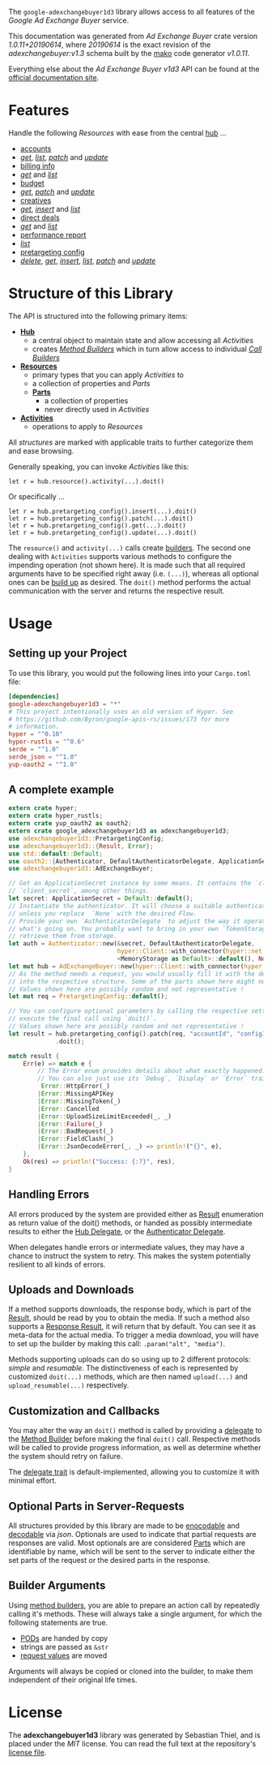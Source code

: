 <!---
DO NOT EDIT !
This file was generated automatically from 'src/mako/api/README.md.mako'
DO NOT EDIT !
-->
The `google-adexchangebuyer1d3` library allows access to all features of the *Google Ad Exchange Buyer* service.

This documentation was generated from *Ad Exchange Buyer* crate version *1.0.11+20190614*, where *20190614* is the exact revision of the *adexchangebuyer:v1.3* schema built by the [mako](http://www.makotemplates.org/) code generator *v1.0.11*.

Everything else about the *Ad Exchange Buyer* *v1d3* API can be found at the
[official documentation site](https://developers.google.com/ad-exchange/buyer-rest).
# Features

Handle the following *Resources* with ease from the central [hub](https://docs.rs/google-adexchangebuyer1d3/1.0.11+20190614/google_adexchangebuyer1d3/struct.AdExchangeBuyer.html) ... 

* [accounts](https://docs.rs/google-adexchangebuyer1d3/1.0.11+20190614/google_adexchangebuyer1d3/struct.Account.html)
 * [*get*](https://docs.rs/google-adexchangebuyer1d3/1.0.11+20190614/google_adexchangebuyer1d3/struct.AccountGetCall.html), [*list*](https://docs.rs/google-adexchangebuyer1d3/1.0.11+20190614/google_adexchangebuyer1d3/struct.AccountListCall.html), [*patch*](https://docs.rs/google-adexchangebuyer1d3/1.0.11+20190614/google_adexchangebuyer1d3/struct.AccountPatchCall.html) and [*update*](https://docs.rs/google-adexchangebuyer1d3/1.0.11+20190614/google_adexchangebuyer1d3/struct.AccountUpdateCall.html)
* [billing info](https://docs.rs/google-adexchangebuyer1d3/1.0.11+20190614/google_adexchangebuyer1d3/struct.BillingInfo.html)
 * [*get*](https://docs.rs/google-adexchangebuyer1d3/1.0.11+20190614/google_adexchangebuyer1d3/struct.BillingInfoGetCall.html) and [*list*](https://docs.rs/google-adexchangebuyer1d3/1.0.11+20190614/google_adexchangebuyer1d3/struct.BillingInfoListCall.html)
* [budget](https://docs.rs/google-adexchangebuyer1d3/1.0.11+20190614/google_adexchangebuyer1d3/struct.Budget.html)
 * [*get*](https://docs.rs/google-adexchangebuyer1d3/1.0.11+20190614/google_adexchangebuyer1d3/struct.BudgetGetCall.html), [*patch*](https://docs.rs/google-adexchangebuyer1d3/1.0.11+20190614/google_adexchangebuyer1d3/struct.BudgetPatchCall.html) and [*update*](https://docs.rs/google-adexchangebuyer1d3/1.0.11+20190614/google_adexchangebuyer1d3/struct.BudgetUpdateCall.html)
* [creatives](https://docs.rs/google-adexchangebuyer1d3/1.0.11+20190614/google_adexchangebuyer1d3/struct.Creative.html)
 * [*get*](https://docs.rs/google-adexchangebuyer1d3/1.0.11+20190614/google_adexchangebuyer1d3/struct.CreativeGetCall.html), [*insert*](https://docs.rs/google-adexchangebuyer1d3/1.0.11+20190614/google_adexchangebuyer1d3/struct.CreativeInsertCall.html) and [*list*](https://docs.rs/google-adexchangebuyer1d3/1.0.11+20190614/google_adexchangebuyer1d3/struct.CreativeListCall.html)
* [direct deals](https://docs.rs/google-adexchangebuyer1d3/1.0.11+20190614/google_adexchangebuyer1d3/struct.DirectDeal.html)
 * [*get*](https://docs.rs/google-adexchangebuyer1d3/1.0.11+20190614/google_adexchangebuyer1d3/struct.DirectDealGetCall.html) and [*list*](https://docs.rs/google-adexchangebuyer1d3/1.0.11+20190614/google_adexchangebuyer1d3/struct.DirectDealListCall.html)
* [performance report](https://docs.rs/google-adexchangebuyer1d3/1.0.11+20190614/google_adexchangebuyer1d3/struct.PerformanceReport.html)
 * [*list*](https://docs.rs/google-adexchangebuyer1d3/1.0.11+20190614/google_adexchangebuyer1d3/struct.PerformanceReportListCall.html)
* [pretargeting config](https://docs.rs/google-adexchangebuyer1d3/1.0.11+20190614/google_adexchangebuyer1d3/struct.PretargetingConfig.html)
 * [*delete*](https://docs.rs/google-adexchangebuyer1d3/1.0.11+20190614/google_adexchangebuyer1d3/struct.PretargetingConfigDeleteCall.html), [*get*](https://docs.rs/google-adexchangebuyer1d3/1.0.11+20190614/google_adexchangebuyer1d3/struct.PretargetingConfigGetCall.html), [*insert*](https://docs.rs/google-adexchangebuyer1d3/1.0.11+20190614/google_adexchangebuyer1d3/struct.PretargetingConfigInsertCall.html), [*list*](https://docs.rs/google-adexchangebuyer1d3/1.0.11+20190614/google_adexchangebuyer1d3/struct.PretargetingConfigListCall.html), [*patch*](https://docs.rs/google-adexchangebuyer1d3/1.0.11+20190614/google_adexchangebuyer1d3/struct.PretargetingConfigPatchCall.html) and [*update*](https://docs.rs/google-adexchangebuyer1d3/1.0.11+20190614/google_adexchangebuyer1d3/struct.PretargetingConfigUpdateCall.html)




# Structure of this Library

The API is structured into the following primary items:

* **[Hub](https://docs.rs/google-adexchangebuyer1d3/1.0.11+20190614/google_adexchangebuyer1d3/struct.AdExchangeBuyer.html)**
    * a central object to maintain state and allow accessing all *Activities*
    * creates [*Method Builders*](https://docs.rs/google-adexchangebuyer1d3/1.0.11+20190614/google_adexchangebuyer1d3/trait.MethodsBuilder.html) which in turn
      allow access to individual [*Call Builders*](https://docs.rs/google-adexchangebuyer1d3/1.0.11+20190614/google_adexchangebuyer1d3/trait.CallBuilder.html)
* **[Resources](https://docs.rs/google-adexchangebuyer1d3/1.0.11+20190614/google_adexchangebuyer1d3/trait.Resource.html)**
    * primary types that you can apply *Activities* to
    * a collection of properties and *Parts*
    * **[Parts](https://docs.rs/google-adexchangebuyer1d3/1.0.11+20190614/google_adexchangebuyer1d3/trait.Part.html)**
        * a collection of properties
        * never directly used in *Activities*
* **[Activities](https://docs.rs/google-adexchangebuyer1d3/1.0.11+20190614/google_adexchangebuyer1d3/trait.CallBuilder.html)**
    * operations to apply to *Resources*

All *structures* are marked with applicable traits to further categorize them and ease browsing.

Generally speaking, you can invoke *Activities* like this:

```Rust,ignore
let r = hub.resource().activity(...).doit()
```

Or specifically ...

```ignore
let r = hub.pretargeting_config().insert(...).doit()
let r = hub.pretargeting_config().patch(...).doit()
let r = hub.pretargeting_config().get(...).doit()
let r = hub.pretargeting_config().update(...).doit()
```

The `resource()` and `activity(...)` calls create [builders][builder-pattern]. The second one dealing with `Activities` 
supports various methods to configure the impending operation (not shown here). It is made such that all required arguments have to be 
specified right away (i.e. `(...)`), whereas all optional ones can be [build up][builder-pattern] as desired.
The `doit()` method performs the actual communication with the server and returns the respective result.

# Usage

## Setting up your Project

To use this library, you would put the following lines into your `Cargo.toml` file:

```toml
[dependencies]
google-adexchangebuyer1d3 = "*"
# This project intentionally uses an old version of Hyper. See
# https://github.com/Byron/google-apis-rs/issues/173 for more
# information.
hyper = "^0.10"
hyper-rustls = "^0.6"
serde = "^1.0"
serde_json = "^1.0"
yup-oauth2 = "^1.0"
```

## A complete example

```Rust
extern crate hyper;
extern crate hyper_rustls;
extern crate yup_oauth2 as oauth2;
extern crate google_adexchangebuyer1d3 as adexchangebuyer1d3;
use adexchangebuyer1d3::PretargetingConfig;
use adexchangebuyer1d3::{Result, Error};
use std::default::Default;
use oauth2::{Authenticator, DefaultAuthenticatorDelegate, ApplicationSecret, MemoryStorage};
use adexchangebuyer1d3::AdExchangeBuyer;

// Get an ApplicationSecret instance by some means. It contains the `client_id` and 
// `client_secret`, among other things.
let secret: ApplicationSecret = Default::default();
// Instantiate the authenticator. It will choose a suitable authentication flow for you, 
// unless you replace  `None` with the desired Flow.
// Provide your own `AuthenticatorDelegate` to adjust the way it operates and get feedback about 
// what's going on. You probably want to bring in your own `TokenStorage` to persist tokens and
// retrieve them from storage.
let auth = Authenticator::new(&secret, DefaultAuthenticatorDelegate,
                              hyper::Client::with_connector(hyper::net::HttpsConnector::new(hyper_rustls::TlsClient::new())),
                              <MemoryStorage as Default>::default(), None);
let mut hub = AdExchangeBuyer::new(hyper::Client::with_connector(hyper::net::HttpsConnector::new(hyper_rustls::TlsClient::new())), auth);
// As the method needs a request, you would usually fill it with the desired information
// into the respective structure. Some of the parts shown here might not be applicable !
// Values shown here are possibly random and not representative !
let mut req = PretargetingConfig::default();

// You can configure optional parameters by calling the respective setters at will, and
// execute the final call using `doit()`.
// Values shown here are possibly random and not representative !
let result = hub.pretargeting_config().patch(req, "accountId", "configId")
             .doit();

match result {
    Err(e) => match e {
        // The Error enum provides details about what exactly happened.
        // You can also just use its `Debug`, `Display` or `Error` traits
         Error::HttpError(_)
        |Error::MissingAPIKey
        |Error::MissingToken(_)
        |Error::Cancelled
        |Error::UploadSizeLimitExceeded(_, _)
        |Error::Failure(_)
        |Error::BadRequest(_)
        |Error::FieldClash(_)
        |Error::JsonDecodeError(_, _) => println!("{}", e),
    },
    Ok(res) => println!("Success: {:?}", res),
}

```
## Handling Errors

All errors produced by the system are provided either as [Result](https://docs.rs/google-adexchangebuyer1d3/1.0.11+20190614/google_adexchangebuyer1d3/enum.Result.html) enumeration as return value of 
the doit() methods, or handed as possibly intermediate results to either the 
[Hub Delegate](https://docs.rs/google-adexchangebuyer1d3/1.0.11+20190614/google_adexchangebuyer1d3/trait.Delegate.html), or the [Authenticator Delegate](https://docs.rs/yup-oauth2/*/yup_oauth2/trait.AuthenticatorDelegate.html).

When delegates handle errors or intermediate values, they may have a chance to instruct the system to retry. This 
makes the system potentially resilient to all kinds of errors.

## Uploads and Downloads
If a method supports downloads, the response body, which is part of the [Result](https://docs.rs/google-adexchangebuyer1d3/1.0.11+20190614/google_adexchangebuyer1d3/enum.Result.html), should be
read by you to obtain the media.
If such a method also supports a [Response Result](https://docs.rs/google-adexchangebuyer1d3/1.0.11+20190614/google_adexchangebuyer1d3/trait.ResponseResult.html), it will return that by default.
You can see it as meta-data for the actual media. To trigger a media download, you will have to set up the builder by making
this call: `.param("alt", "media")`.

Methods supporting uploads can do so using up to 2 different protocols: 
*simple* and *resumable*. The distinctiveness of each is represented by customized 
`doit(...)` methods, which are then named `upload(...)` and `upload_resumable(...)` respectively.

## Customization and Callbacks

You may alter the way an `doit()` method is called by providing a [delegate](https://docs.rs/google-adexchangebuyer1d3/1.0.11+20190614/google_adexchangebuyer1d3/trait.Delegate.html) to the 
[Method Builder](https://docs.rs/google-adexchangebuyer1d3/1.0.11+20190614/google_adexchangebuyer1d3/trait.CallBuilder.html) before making the final `doit()` call. 
Respective methods will be called to provide progress information, as well as determine whether the system should 
retry on failure.

The [delegate trait](https://docs.rs/google-adexchangebuyer1d3/1.0.11+20190614/google_adexchangebuyer1d3/trait.Delegate.html) is default-implemented, allowing you to customize it with minimal effort.

## Optional Parts in Server-Requests

All structures provided by this library are made to be [enocodable](https://docs.rs/google-adexchangebuyer1d3/1.0.11+20190614/google_adexchangebuyer1d3/trait.RequestValue.html) and 
[decodable](https://docs.rs/google-adexchangebuyer1d3/1.0.11+20190614/google_adexchangebuyer1d3/trait.ResponseResult.html) via *json*. Optionals are used to indicate that partial requests are responses 
are valid.
Most optionals are are considered [Parts](https://docs.rs/google-adexchangebuyer1d3/1.0.11+20190614/google_adexchangebuyer1d3/trait.Part.html) which are identifiable by name, which will be sent to 
the server to indicate either the set parts of the request or the desired parts in the response.

## Builder Arguments

Using [method builders](https://docs.rs/google-adexchangebuyer1d3/1.0.11+20190614/google_adexchangebuyer1d3/trait.CallBuilder.html), you are able to prepare an action call by repeatedly calling it's methods.
These will always take a single argument, for which the following statements are true.

* [PODs][wiki-pod] are handed by copy
* strings are passed as `&str`
* [request values](https://docs.rs/google-adexchangebuyer1d3/1.0.11+20190614/google_adexchangebuyer1d3/trait.RequestValue.html) are moved

Arguments will always be copied or cloned into the builder, to make them independent of their original life times.

[wiki-pod]: http://en.wikipedia.org/wiki/Plain_old_data_structure
[builder-pattern]: http://en.wikipedia.org/wiki/Builder_pattern
[google-go-api]: https://github.com/google/google-api-go-client

# License
The **adexchangebuyer1d3** library was generated by Sebastian Thiel, and is placed 
under the *MIT* license.
You can read the full text at the repository's [license file][repo-license].

[repo-license]: https://github.com/Byron/google-apis-rsblob/master/LICENSE.md
